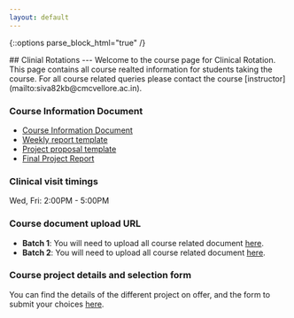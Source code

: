 ```yaml
---
layout: default
---
```

{::options parse_block_html="true" /}
<div class="well">
## Clinial Rotations
---
Welcome to the course page for Clinical Rotation. This page contains all course realted information for students taking the course. For all course related queries please contact the course [instructor](mailto:siva82kb@cmcvellore.ac.in).


### Course Information Document
- [Course Information Document]({{site.baseurl}}/teaching/cr/course_info.pdf)
- [Weekly report template](https://docs.google.com/document/d/1plDvusm7_tQn4OvP64htLkqW0ACtF8ZVtyAyDj8NVJU/edit?usp=sharing)
- [Project proposal template](https://docs.google.com/document/d/1LVqQdEkeyoP2p_K9EV0GryMQK3zSCThNlwvdzhTFHqA/edit?usp=sharing)
- [Final Project Report]()


### Clinical visit timings
Wed, Fri: 2:00PM - 5:00PM

### Course document upload URL
- **Batch 1**: You will need to upload all course related document [here](https://docs.google.com/forms/d/1Ju5GYwyR65u7pcBC3d8PDbuzCnlyUuShC3vqrJchfuw/edit?usp=sharing).
- **Batch 2**: You will need to upload all course related document [here](https://docs.google.com/forms/d/111Nkn_m8vdsR5V8qk9ds6J9U7zmGLbpO7q5Gl4Odj20/edit?usp=sharing).

### Course project details and selection form
You can find the details of the different project on offer, and the form to submit your choices [here]().

</div>
